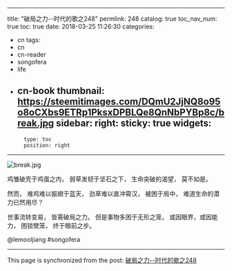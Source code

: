 
---
title: "破局之力--时代的歌之248"
permlink: 248
catalog: true
toc_nav_num: true
toc: true
date: 2018-03-25 11:26:30
categories:
- cn
tags:
- cn
- cn-reader
- songofera
- life
- cn-book
thumbnail: https://steemitimages.com/DQmU2JjNQ8o95o8oCXbs9ETRp1PksxDPBLQe8QnNbPYBp8c/break.jpg
sidebar:
    right:
        sticky: true
widgets:
    -
        type: toc
        position: right
---


![break.jpg](https://steemitimages.com/DQmU2JjNQ8o95o8oCXbs9ETRp1PksxDPBLQe8QnNbPYBp8c/break.jpg)

鸡雏破壳于鸡蛋之内，
弱草发韧于坚石之下，
生命突破的渴望，
莫不如是。

然而，
难鸡难以振翅于蓝天，
劲草难以直冲霄汉，
被困于局中，
难道生命的潜力已然用尽？

世事流转变易，
皆需破局之力。
但是事物多困于无形之笼，
或因眼界，或因能力，
困锁樊笼，
终于眼前之步。


@lemooljiang #songofera

- - -

This page is synchronized from the post: [破局之力--时代的歌之248](https://steemit.com/@lemooljiang/248)
